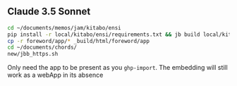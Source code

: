 ## Claude 3.5 Sonnet

```sh
cd ~/documents/memos/jam/kitabo/ensi
pip install -r local/kitabo/ensi/requirements.txt && jb build local/kitabo/ensi
cp -r foreword/app/* _build/html/foreword/app
cd ~/documents/chords/
new/jbb_https.sh
```

Only need the app to be present as you `ghp-import`. The embedding will still work as a webApp in its absence